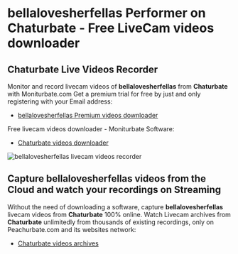 # bellalovesherfellas Performer on Chaturbate - Free LiveCam videos downloader

## Chaturbate Live Videos Recorder

Monitor and record livecam videos of **bellalovesherfellas** from **Chaturbate** with Moniturbate.com
Get a premium trial for free by just and only registering with your Email address:
* [bellalovesherfellas Premium videos downloader](https://moniturbate.com/request-demo-licence-key.html)

Free livecam videos downloader - Moniturbate Software:
* [Chaturbate videos downloader](https://moniturbate.com/moniturbate-download-software.html)

![bellalovesherfellas livecam videos recorder](https://peachurnet.com/templates/moniturbate-software.png)


## Capture bellalovesherfellas videos from the Cloud and watch your recordings on Streaming

Without the need of downloading a software, capture **bellalovesherfellas** livecam videos from **Chaturbate** 100% online.
Watch Livecam archives from **Chaturbate** unlimitedly from thousands of existing recordings, only on Peachurbate.com and its websites network:
* [Chaturbate videos archives](https://peachurnet.com/)